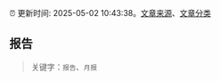 :alarm_clock: 更新时间: 2025-05-02 10:43:38。[文章来源](/README.md)、[文章分类](/TAGS.md)

## 报告


> 关键字：`报告`、`月报`



